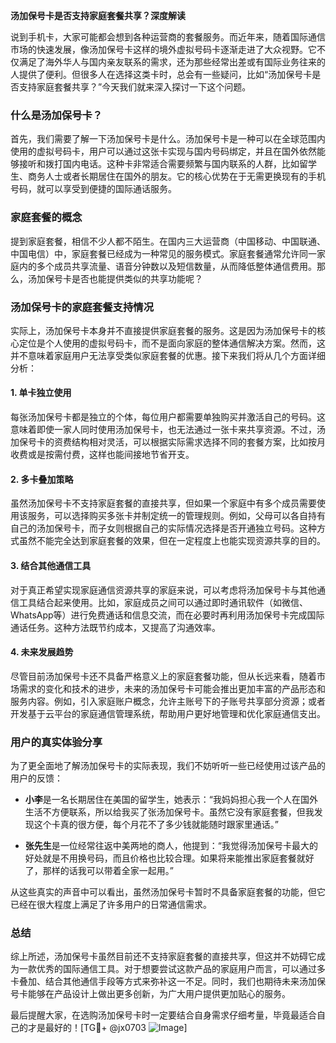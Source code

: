 **汤加保号卡是否支持家庭套餐共享？深度解读**

说到手机卡，大家可能都会想到各种运营商的套餐服务。而近年来，随着国际通信市场的快速发展，像汤加保号卡这样的境外虚拟号码卡逐渐走进了大众视野。它不仅满足了海外华人与国内亲友联系的需求，还为那些经常出差或有国际业务往来的人提供了便利。但很多人在选择这类卡时，总会有一些疑问，比如“汤加保号卡是否支持家庭套餐共享？”今天我们就来深入探讨一下这个问题。

### 什么是汤加保号卡？

首先，我们需要了解一下汤加保号卡是什么。汤加保号卡是一种可以在全球范围内使用的虚拟号码卡，用户可以通过这张卡实现与国内号码绑定，并且在国外依然能够接听和拨打国内电话。这种卡非常适合需要频繁与国内联系的人群，比如留学生、商务人士或者长期居住在国外的朋友。它的核心优势在于无需更换现有的手机号码，就可以享受到便捷的国际通话服务。

### 家庭套餐的概念

提到家庭套餐，相信不少人都不陌生。在国内三大运营商（中国移动、中国联通、中国电信）中，家庭套餐已经成为一种常见的服务模式。家庭套餐通常允许同一家庭内的多个成员共享流量、语音分钟数以及短信数量，从而降低整体通信费用。那么，汤加保号卡是否也能提供类似的共享功能呢？

### 汤加保号卡的家庭套餐支持情况

实际上，汤加保号卡本身并不直接提供家庭套餐的服务。这是因为汤加保号卡的核心定位是个人使用的虚拟号码卡，而不是面向家庭的整体通信解决方案。然而，这并不意味着家庭用户无法享受类似家庭套餐的优惠。接下来我们将从几个方面详细分析：

#### 1. **单卡独立使用**
   每张汤加保号卡都是独立的个体，每位用户都需要单独购买并激活自己的号码。这意味着即使一家人同时使用汤加保号卡，也无法通过一张卡来共享资源。不过，汤加保号卡的资费结构相对灵活，可以根据实际需求选择不同的套餐方案，比如按月收费或是按需付费，这样也能间接地节省开支。

#### 2. **多卡叠加策略**
   虽然汤加保号卡不支持家庭套餐的直接共享，但如果一个家庭中有多个成员需要使用该服务，可以选择购买多张卡并制定统一的管理规则。例如，父母可以各自持有自己的汤加保号卡，而子女则根据自己的实际情况选择是否开通独立号码。这种方式虽然不能完全达到家庭套餐的效果，但在一定程度上也能实现资源共享的目的。

#### 3. **结合其他通信工具**
   对于真正希望实现家庭通信资源共享的家庭来说，可以考虑将汤加保号卡与其他通信工具结合起来使用。比如，家庭成员之间可以通过即时通讯软件（如微信、WhatsApp等）进行免费通话和信息交流，而在必要时再利用汤加保号卡完成国际通话任务。这种方法既节约成本，又提高了沟通效率。

#### 4. **未来发展趋势**
   尽管目前汤加保号卡还不具备严格意义上的家庭套餐功能，但从长远来看，随着市场需求的变化和技术的进步，未来的汤加保号卡可能会推出更加丰富的产品形态和服务内容。例如，引入家庭账户概念，允许主账号下的子账号共享部分资源；或者开发基于云平台的家庭通信管理系统，帮助用户更好地管理和优化家庭通信支出。

### 用户的真实体验分享

为了更全面地了解汤加保号卡的实际表现，我们不妨听听一些已经使用过该产品的用户的反馈：

- **小李**是一名长期居住在美国的留学生，她表示：“我妈妈担心我一个人在国外生活不方便联系，所以给我买了张汤加保号卡。虽然它没有家庭套餐，但我发现这个卡真的很方便，每个月花不了多少钱就能随时跟家里通话。”
  
- **张先生**是一位经常往返中美两地的商人，他提到：“我觉得汤加保号卡最大的好处就是不用换号码，而且价格也比较合理。如果将来能推出家庭套餐就好了，那样的话我可以带着全家一起用。”

从这些真实的声音中可以看出，虽然汤加保号卡暂时不具备家庭套餐的功能，但它已经在很大程度上满足了许多用户的日常通信需求。

### 总结

综上所述，汤加保号卡虽然目前还不支持家庭套餐的直接共享，但这并不妨碍它成为一款优秀的国际通信工具。对于想要尝试这款产品的家庭用户而言，可以通过多卡叠加、结合其他通信手段等方式来弥补这一不足。同时，我们也期待未来汤加保号卡能够在产品设计上做出更多创新，为广大用户提供更加贴心的服务。

最后提醒大家，在选购汤加保号卡时一定要结合自身需求仔细考量，毕竟最适合自己的才是最好的！[TG💪+ @jx0703 ![Image](https://github.com/user-attachments/assets/dbca1d08-cadb-493c-b0ec-ad6f7a83f270)]